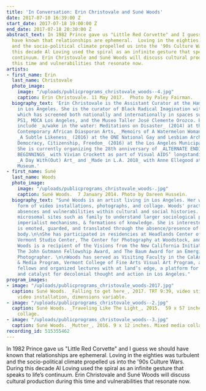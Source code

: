 ```yaml
---
title: 'In Conversation: Erin Christovale and Suné Woods'
date: 2017-07-10 16:39:00 Z
start_date: 2017-07-18 19:00:00 Z
end_date: 2017-07-18 20:30:00 Z
abstract_text: In 1982 Prince gave us "Little Red Corvette" and I guess we should
  have known that relationships are ephemeral.  Loving in the eighties was turbulent
  and the socio-political climate propelled us into the '90s Culture Wars. During
  this decade Al Loving used the spiral as an infinite gesture that speaks to life’s
  continuum. Erin Christovale and Suné Woods will discuss cultural production during
  this time and vulnerabilities that resonate now.
artists:
- first_name: Erin
  last_name: Christovale
  photo_image:
    image: "/uploads/publicprograms_christovale_woods--4.jpg"
    caption: Erin Christovale. 11 May 2017.  Photo by Paley Fairman.
  biography_text: 'Erin Christovale is the Assistant Curator at the Hammer Museum
    in Los Angeles. She is the curator of Black Radical Imagination with Amir George,
    which has screened both nationally and internationally in spaces such as MoMA
    PS1, MOCA Los Angeles, and the Museo Taller José Clemente Orozco. Exhibitions
    include _a/wake in the water: Meditations on Disaster_ (2014) at the Museum of
    Contemporary African Diasporan Arts, _Memoirs of A Watermelon Woman_ (2016) and
    _A Subtle Likeness_ (2016) at the ONE National Gay and Lesbian Archives, and _S/Election:
    Democracy, Citizenship, Freedom_ (2016) at the Los Angeles Municipal Art Gallery.
    She is currently organizing the 28th anniversary of _ALTERNATE ENDINGS, RADICAL
    BEGINNINGS_ with Vivian Crockett as part of Visual AIDS’ longstanding project,
    _A Day With(Out) Art_ and _Made in L.A. 2018_ with Anne Ellegood at the Hammer
    Museum.'
- first_name: Suné
  last_name: Woods
  photo_image:
    image: "/uploads/publicprograms_christovale_woods-.jpg"
    caption: Suné Woods.  7 January 2014. Photo by Dareen Hussein.
  biography_text: "Suné Woods is an artist living in Los Angeles. Her work takes the
    form of video installations, photographs, and collage. Woods' practice examines
    absences and vulnerabilities within cultural and social histories. She also uses
    microsomal sites such as family to understand larger sociological phenomenon,
    imperialist mechanisms, & formations of knowledge. She is interested in how language
    is emoted, guarded, and translated through the absence/presence of a physical
    body.\n\nShe has participated in residencies at Headlands Center of the Arts,
    Vermont Studio Center, The Center for Photography at Woodstock, and Light Work.
    Woods is a recipient of the Visions from the New California Initiative Award,
    The John Gutmann Fellowship Award, and The Baum Award for an Emerging American
    Photographer. \n\nWoods has served as Visiting Faculty in the CalArts Photography
    & Media Program, Vermont College of Fine Arts Visual Art Program, and has mentored
    fellows and organized lectures with at land’s edge, a platform for visual research
    and catalyst for decolonial thought and action in Los Angeles."
program_images:
- image: "/uploads/publicprograms_christovale_woods-2017.jpg"
  caption: Suné Woods. _Falling to get here_, 2017. TRT 9:39, video still from single-channel
    video installation, dimensions variable.
- image: "/uploads/publicprograms_christovale_woods--2.jpg"
  caption: Suné Woods. _Traveling Like The Light_, 2015.  59 x 57 inches. Mixed media
    collage.
- image: "/uploads/publicprograms_christovale_woods--3.jpg"
  caption: Suné Woods. _Mutter_, 2016. 9 x 12 inches. Mixed media collage.
recording_id: 515355462
---
```


In 1982 Prince gave us "Little Red Corvette" and I guess we should have known that relationships are ephemeral.  Loving in the eighties was turbulent and the socio-political climate propelled us into the '90s Culture Wars. During this decade Al Loving used the spiral as an infinite gesture that speaks to life’s continuum. Erin Christovale and Suné Woods will discuss cultural production during this time and vulnerabilities that resonate now.